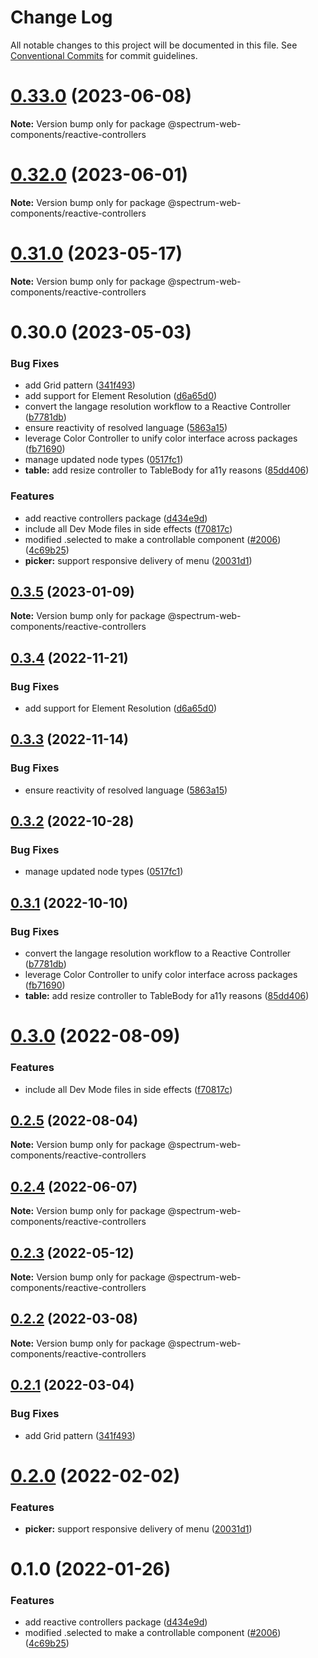 # Change Log

All notable changes to this project will be documented in this file.
See [Conventional Commits](https://conventionalcommits.org) for commit guidelines.

# [0.33.0](https://github.com/adobe/spectrum-web-components/compare/v0.32.0...v0.33.0) (2023-06-08)

**Note:** Version bump only for package @spectrum-web-components/reactive-controllers

# [0.32.0](https://github.com/adobe/spectrum-web-components/compare/v0.31.0...v0.32.0) (2023-06-01)

**Note:** Version bump only for package @spectrum-web-components/reactive-controllers

# [0.31.0](https://github.com/adobe/spectrum-web-components/compare/v0.30.0...v0.31.0) (2023-05-17)

**Note:** Version bump only for package @spectrum-web-components/reactive-controllers

# 0.30.0 (2023-05-03)

### Bug Fixes

-   add Grid pattern ([341f493](https://github.com/adobe/spectrum-web-components/commit/341f4932087487be47bde355d1b0894886ed44ad))
-   add support for Element Resolution ([d6a65d0](https://github.com/adobe/spectrum-web-components/commit/d6a65d0ce26da864729e707f62683585fe5e49c4))
-   convert the langage resolution workflow to a Reactive Controller ([b7781db](https://github.com/adobe/spectrum-web-components/commit/b7781db820620688f97a40225fb17a10e7881178))
-   ensure reactivity of resolved language ([5863a15](https://github.com/adobe/spectrum-web-components/commit/5863a155262d6ba6898f82bff49aed55a6eae4f4))
-   leverage Color Controller to unify color interface across packages ([fb71690](https://github.com/adobe/spectrum-web-components/commit/fb7169066fd4f15aee594c463cc4cdbf7f550a5e))
-   manage updated node types ([0517fc1](https://github.com/adobe/spectrum-web-components/commit/0517fc19536325332543f95f5ecc0d6cb0c786c5))
-   **table:** add resize controller to TableBody for a11y reasons ([85dd406](https://github.com/adobe/spectrum-web-components/commit/85dd4066328afeacf978acc3fc9acd57436900a1))

### Features

-   add reactive controllers package ([d434e9d](https://github.com/adobe/spectrum-web-components/commit/d434e9df151991bac031a0e8c1bde10ebecb5047))
-   include all Dev Mode files in side effects ([f70817c](https://github.com/adobe/spectrum-web-components/commit/f70817cc15db6dcf5cc1de2d82b4f7b0c80b1251))
-   modified .selected to make <sp-action-group> a controllable component ([#2006](https://github.com/adobe/spectrum-web-components/issues/2006)) ([4c69b25](https://github.com/adobe/spectrum-web-components/commit/4c69b251fdf09fe898ce98482881e647b857205d))
-   **picker:** support responsive delivery of menu ([20031d1](https://github.com/adobe/spectrum-web-components/commit/20031d1b42b36cdaa129a25ee70eb2bcbcdbdb5e))

## [0.3.5](https://github.com/adobe/spectrum-web-components/compare/@spectrum-web-components/reactive-controllers@0.3.4...@spectrum-web-components/reactive-controllers@0.3.5) (2023-01-09)

**Note:** Version bump only for package @spectrum-web-components/reactive-controllers

## [0.3.4](https://github.com/adobe/spectrum-web-components/compare/@spectrum-web-components/reactive-controllers@0.3.3...@spectrum-web-components/reactive-controllers@0.3.4) (2022-11-21)

### Bug Fixes

-   add support for Element Resolution ([d6a65d0](https://github.com/adobe/spectrum-web-components/commit/d6a65d0ce26da864729e707f62683585fe5e49c4))

## [0.3.3](https://github.com/adobe/spectrum-web-components/compare/@spectrum-web-components/reactive-controllers@0.3.2...@spectrum-web-components/reactive-controllers@0.3.3) (2022-11-14)

### Bug Fixes

-   ensure reactivity of resolved language ([5863a15](https://github.com/adobe/spectrum-web-components/commit/5863a155262d6ba6898f82bff49aed55a6eae4f4))

## [0.3.2](https://github.com/adobe/spectrum-web-components/compare/@spectrum-web-components/reactive-controllers@0.3.1...@spectrum-web-components/reactive-controllers@0.3.2) (2022-10-28)

### Bug Fixes

-   manage updated node types ([0517fc1](https://github.com/adobe/spectrum-web-components/commit/0517fc19536325332543f95f5ecc0d6cb0c786c5))

## [0.3.1](https://github.com/adobe/spectrum-web-components/compare/@spectrum-web-components/reactive-controllers@0.3.0...@spectrum-web-components/reactive-controllers@0.3.1) (2022-10-10)

### Bug Fixes

-   convert the langage resolution workflow to a Reactive Controller ([b7781db](https://github.com/adobe/spectrum-web-components/commit/b7781db820620688f97a40225fb17a10e7881178))
-   leverage Color Controller to unify color interface across packages ([fb71690](https://github.com/adobe/spectrum-web-components/commit/fb7169066fd4f15aee594c463cc4cdbf7f550a5e))
-   **table:** add resize controller to TableBody for a11y reasons ([85dd406](https://github.com/adobe/spectrum-web-components/commit/85dd4066328afeacf978acc3fc9acd57436900a1))

# [0.3.0](https://github.com/adobe/spectrum-web-components/compare/@spectrum-web-components/reactive-controllers@0.2.5...@spectrum-web-components/reactive-controllers@0.3.0) (2022-08-09)

### Features

-   include all Dev Mode files in side effects ([f70817c](https://github.com/adobe/spectrum-web-components/commit/f70817cc15db6dcf5cc1de2d82b4f7b0c80b1251))

## [0.2.5](https://github.com/adobe/spectrum-web-components/compare/@spectrum-web-components/reactive-controllers@0.2.4...@spectrum-web-components/reactive-controllers@0.2.5) (2022-08-04)

**Note:** Version bump only for package @spectrum-web-components/reactive-controllers

## [0.2.4](https://github.com/adobe/spectrum-web-components/compare/@spectrum-web-components/reactive-controllers@0.2.3...@spectrum-web-components/reactive-controllers@0.2.4) (2022-06-07)

**Note:** Version bump only for package @spectrum-web-components/reactive-controllers

## [0.2.3](https://github.com/adobe/spectrum-web-components/compare/@spectrum-web-components/reactive-controllers@0.2.2...@spectrum-web-components/reactive-controllers@0.2.3) (2022-05-12)

**Note:** Version bump only for package @spectrum-web-components/reactive-controllers

## [0.2.2](https://github.com/adobe/spectrum-web-components/compare/@spectrum-web-components/reactive-controllers@0.2.1...@spectrum-web-components/reactive-controllers@0.2.2) (2022-03-08)

**Note:** Version bump only for package @spectrum-web-components/reactive-controllers

## [0.2.1](https://github.com/adobe/spectrum-web-components/compare/@spectrum-web-components/reactive-controllers@0.2.0...@spectrum-web-components/reactive-controllers@0.2.1) (2022-03-04)

### Bug Fixes

-   add Grid pattern ([341f493](https://github.com/adobe/spectrum-web-components/commit/341f4932087487be47bde355d1b0894886ed44ad))

# [0.2.0](https://github.com/adobe/spectrum-web-components/compare/@spectrum-web-components/reactive-controllers@0.1.0...@spectrum-web-components/reactive-controllers@0.2.0) (2022-02-02)

### Features

-   **picker:** support responsive delivery of menu ([20031d1](https://github.com/adobe/spectrum-web-components/commit/20031d1b42b36cdaa129a25ee70eb2bcbcdbdb5e))

# 0.1.0 (2022-01-26)

### Features

-   add reactive controllers package ([d434e9d](https://github.com/adobe/spectrum-web-components/commit/d434e9df151991bac031a0e8c1bde10ebecb5047))
-   modified .selected to make <sp-action-group> a controllable component ([#2006](https://github.com/adobe/spectrum-web-components/issues/2006)) ([4c69b25](https://github.com/adobe/spectrum-web-components/commit/4c69b251fdf09fe898ce98482881e647b857205d))
